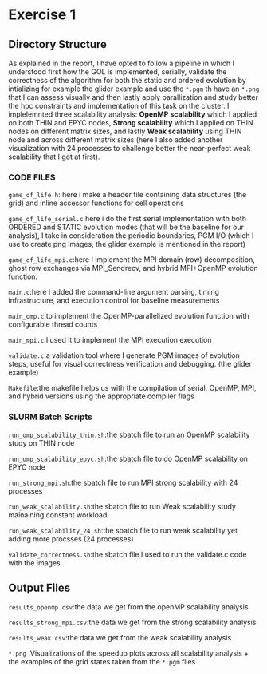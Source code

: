 # Exercise 1

## Directory Structure
As explained in the report, I have opted to follow a pipeline in which I understood first how the GOL is implemented, serially, validate the correctness of the algorithm for both the static and ordered evolution by intializing for example the glider example and use the `*.pgm` th have an `*.png` that I can assess visually and then lastly apply parallization and study better the hpc constraints and implementation of this task on the cluster.
I implelemnted three scalability analysis: **OpenMP scalability** which I applied on both THIN and EPYC nodes, **Strong scalability** which I applied on THIN nodes on different matrix sizes, and lastly **Weak scalability**  using THIN node and across different matrix sizes (here I also added another visualization with 24 processes to challenge better the near-perfect weak scalability that I got at first). 

### CODE FILES
`game_of_life.h`: here  i make a header file containing data structures (the grid) and inline accessor functions for cell operations

`game_of_life_serial.c`:here i do the first serial implementation with both ORDERED and STATIC evolution modes (that will be the baseline for our analysis),  I take in consideration the periodic boundaries, PGM I/O (which I use to create png images, the glider example is mentioned in the report)

`game_of_life_mpi.c`:here I implement the MPI domain (row) decomposition, ghost row exchanges via MPI_Sendrecv, and hybrid MPI+OpenMP evolution function.

`main.c`:here I added the command-line argument parsing, timing infrastructure, and execution control for baseline measurements

`main_omp.c`:to implement the OpenMP-parallelized evolution function with configurable thread counts

`main_mpi.c`:I used it to implement the MPI execution execution

`validate.c`:a validation tool where I generate PGM images of evolution steps, useful for visual correctness verification and debugging. (the glider example)

`Makefile`:the makefile helps us with the compilation of serial, OpenMP, MPI, and hybrid versions using the appropriate compiler flags


### SLURM Batch Scripts
`run_omp_scalability_thin.sh`:the sbatch file to run an  OpenMP scalability study on THIN node

`run_omp_scalability_epyc.sh`:the sbatch file to do OpenMP scalability on EPYC node

`run_strong_mpi.sh`:the sbatch file to run MPI strong scalability with 24 processes

`run_weak_scalability.sh`:the sbatch file to run Weak scalability study mainaining constant workload

`run_weak_scalability_24.sh`:the sbatch file to run weak scalability yet adding more procsses (24 processes)

`validate_correctness.sh`:the sbatch file I used to run the validate.c code with the images

## Output Files
`results_openmp.csv`:the data we get from the openMP scalability analysis

`results_strong_mpi.csv`:the data we get from the strong scalability analysis

`results_weak.csv`:the data we get from the weak scalability analysis

`*.png` :Visualizations of the speedup plots across all scalability analysis  + the examples of the grid states taken from the `*.pgm` files
